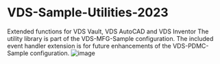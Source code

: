 # VDS-Sample-Utilities-2023
Extended functions for VDS Vault, VDS AutoCAD and VDS Inventor
The utility library is part of the VDS-MFG-Sample configuration.
The included event handler extension is for future enhancements of the VDS-PDMC-Sample configuration.
![image](https://user-images.githubusercontent.com/19150039/203931904-ecdfc5b0-f681-413b-a892-e17a2a78d55c.png)
